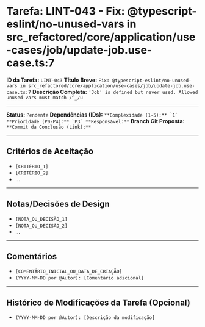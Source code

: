 # Tarefa: LINT-043 - Fix: @typescript-eslint/no-unused-vars in src_refactored/core/application/use-cases/job/update-job.use-case.ts:7

**ID da Tarefa:** `LINT-043`
**Título Breve:** `Fix: @typescript-eslint/no-unused-vars in src_refactored/core/application/use-cases/job/update-job.use-case.ts:7`
**Descrição Completa:**
`'Job' is defined but never used. Allowed unused vars must match /^_/u`

---

**Status:** `Pendente`
**Dependências (IDs):** ``
**Complexidade (1-5):** `1`
**Prioridade (P0-P4):** `P3`
**Responsável:** ``
**Branch Git Proposta:** ``
**Commit da Conclusão (Link):** ``

---

## Critérios de Aceitação
- `[CRITÉRIO_1]`
- `[CRITÉRIO_2]`
- ...

---

## Notas/Decisões de Design
- `[NOTA_OU_DECISÃO_1]`
- `[NOTA_OU_DECISÃO_2]`
- ...

---

## Comentários
- `[COMENTÁRIO_INICIAL_OU_DATA_DE_CRIAÇÃO]`
- `(YYYY-MM-DD por @Autor): [Comentário adicional]`

---

## Histórico de Modificações da Tarefa (Opcional)
- `(YYYY-MM-DD por @Autor): [Descrição da modificação]`
